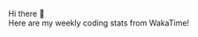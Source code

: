 Hi there 👋  
Here are my weekly coding stats from WakaTime!

<!--START_SECTION:waka-->
<!--END_SECTION:waka-->
